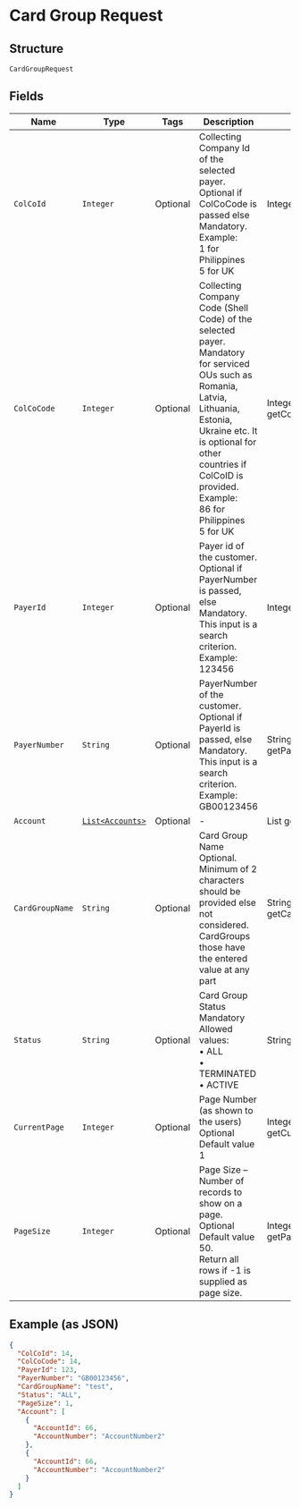 
# Card Group Request

## Structure

`CardGroupRequest`

## Fields

| Name | Type | Tags | Description | Getter | Setter |
|  --- | --- | --- | --- | --- | --- |
| `ColCoId` | `Integer` | Optional | Collecting Company Id of the selected payer.<br>Optional if ColCoCode is passed else Mandatory.<br>Example:<br>1 for Philippines<br>5 for UK | Integer getColCoId() | setColCoId(Integer colCoId) |
| `ColCoCode` | `Integer` | Optional | Collecting Company Code (Shell Code) of the selected payer.<br>Mandatory for serviced OUs such as Romania, Latvia, Lithuania, Estonia, Ukraine etc. It is optional for other countries if ColCoID is provided.<br>Example:<br>86 for Philippines<br>5 for UK | Integer getColCoCode() | setColCoCode(Integer colCoCode) |
| `PayerId` | `Integer` | Optional | Payer id of the customer.<br>Optional if PayerNumber is passed, else Mandatory.<br>This input is a search criterion.<br>Example: 123456 | Integer getPayerId() | setPayerId(Integer payerId) |
| `PayerNumber` | `String` | Optional | PayerNumber of the customer.<br>Optional if PayerId is passed, else Mandatory.<br>This input is a search criterion.<br>Example: GB00123456 | String getPayerNumber() | setPayerNumber(String payerNumber) |
| `Account` | [`List<Accounts>`](../../doc/models/accounts.md) | Optional | - | List<Accounts> getAccount() | setAccount(List<Accounts> account) |
| `CardGroupName` | `String` | Optional | Card Group Name<br>Optional.<br>Minimum of 2 characters should be provided else not considered.<br>CardGroups those have the entered value at any part | String getCardGroupName() | setCardGroupName(String cardGroupName) |
| `Status` | `String` | Optional | Card Group Status<br>Mandatory<br>Allowed values:<br>•	ALL<br>•	TERMINATED<br>•	ACTIVE | String getStatus() | setStatus(String status) |
| `CurrentPage` | `Integer` | Optional | Page Number (as shown to the users)<br>Optional<br>Default value 1 | Integer getCurrentPage() | setCurrentPage(Integer currentPage) |
| `PageSize` | `Integer` | Optional | Page Size – Number of records to show on a page.<br>Optional<br>Default value 50.<br>Return all rows if -1 is supplied as page size. | Integer getPageSize() | setPageSize(Integer pageSize) |

## Example (as JSON)

```json
{
  "ColCoId": 14,
  "ColCoCode": 14,
  "PayerId": 123,
  "PayerNumber": "GB00123456",
  "CardGroupName": "test",
  "Status": "ALL",
  "PageSize": 1,
  "Account": [
    {
      "AccountId": 66,
      "AccountNumber": "AccountNumber2"
    },
    {
      "AccountId": 66,
      "AccountNumber": "AccountNumber2"
    }
  ]
}
```


